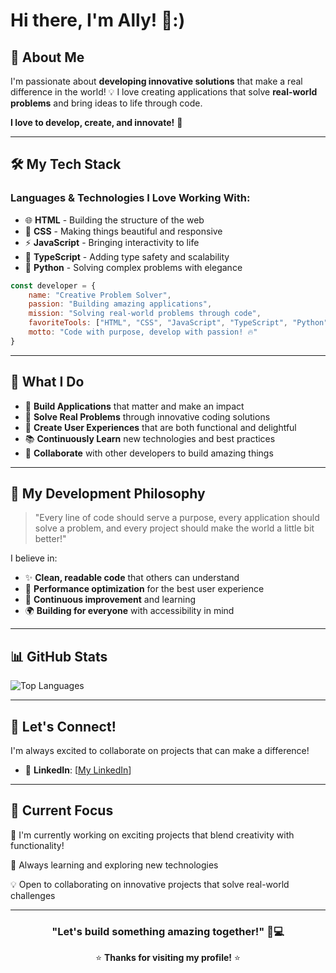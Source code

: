 # Hi there, I'm Ally! 👋:)

## 🚀 About Me
I'm passionate about **developing innovative solutions** that make a real difference in the world! 💡 I love creating applications that solve **real-world problems** and bring ideas to life through code. 

**I love to develop, create, and innovate!** 🎯

---

## 🛠️ My Tech Stack

### Languages & Technologies I Love Working With:
- 🌐 **HTML** - Building the structure of the web
- 🎨 **CSS** - Making things beautiful and responsive  
- ⚡ **JavaScript** - Bringing interactivity to life
- 📘 **TypeScript** - Adding type safety and scalability
- 🐍 **Python** - Solving complex problems with elegance

```javascript
const developer = {
    name: "Creative Problem Solver",
    passion: "Building amazing applications",
    mission: "Solving real-world problems through code",
    favoriteTools: ["HTML", "CSS", "JavaScript", "TypeScript", "Python"],
    motto: "Code with purpose, develop with passion! 🔥"
}
```

---

## 💫 What I Do
- 🔧 **Build Applications** that matter and make an impact
- 🎯 **Solve Real Problems** through innovative coding solutions  
- 🌟 **Create User Experiences** that are both functional and delightful
- 📚 **Continuously Learn** new technologies and best practices
- 🤝 **Collaborate** with other developers to build amazing things

---

## 🎨 My Development Philosophy
> "Every line of code should serve a purpose, every application should solve a problem, and every project should make the world a little bit better!" 

I believe in:
- ✨ **Clean, readable code** that others can understand
- 🚀 **Performance optimization** for the best user experience
- 🔄 **Continuous improvement** and learning
- 🌍 **Building for everyone** with accessibility in mind

---

## 📊 GitHub Stats

![Top Languages](https://github-readme-stats.vercel.app/api/top-langs/?username=Aleenaali24&layout=compact&theme=radical)

---

## 🌟 Let's Connect!
I'm always excited to collaborate on projects that can make a difference! 

- 💼 **LinkedIn**: [[My LinkedIn](https://www.linkedin.com/in/aleenaalikhan/)]

---

## 🎯 Current Focus
🔭 I'm currently working on exciting projects that blend creativity with functionality!

🌱 Always learning and exploring new technologies

💡 Open to collaborating on innovative projects that solve real-world challenges

---

<div align="center">

### "Let's build something amazing together!" 🚀💻


⭐ **Thanks for visiting my profile!** ⭐

</div>
